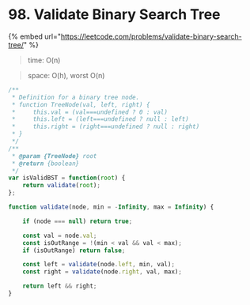 # 98. Validate Binary Search Tree



{% embed url="https://leetcode.com/problems/validate-binary-search-tree/" %}

> time: O(n)

> space: O(h), worst O(n)

```jsx
/**
 * Definition for a binary tree node.
 * function TreeNode(val, left, right) {
 *     this.val = (val===undefined ? 0 : val)
 *     this.left = (left===undefined ? null : left)
 *     this.right = (right===undefined ? null : right)
 * }
 */
/**
 * @param {TreeNode} root
 * @return {boolean}
 */
var isValidBST = function(root) {
    return validate(root);
};

function validate(node, min = -Infinity, max = Infinity) {

    if (node === null) return true;

    const val = node.val;
    const isOutRange = !(min < val && val < max);
    if (isOutRange) return false;

    const left = validate(node.left, min, val);
    const right = validate(node.right, val, max);

    return left && right;
}
```



